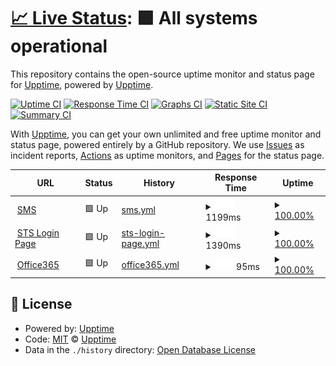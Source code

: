 # [📈 Live Status](https://demo.upptime.js.org): <!--live status--> **🟩 All systems operational**

This repository contains the open-source uptime monitor and status page for [Upptime](https://upptime.js.org), powered by [Upptime](https://github.com/upptime/upptime).

[![Uptime CI](https://github.com/upptime/upptime/workflows/Uptime%20CI/badge.svg)](https://github.com/upptime/upptime/actions?query=workflow%3A%22Uptime+CI%22)
[![Response Time CI](https://github.com/upptime/upptime/workflows/Response%20Time%20CI/badge.svg)](https://github.com/upptime/upptime/actions?query=workflow%3A%22Response+Time+CI%22)
[![Graphs CI](https://github.com/upptime/upptime/workflows/Graphs%20CI/badge.svg)](https://github.com/upptime/upptime/actions?query=workflow%3A%22Graphs+CI%22)
[![Static Site CI](https://github.com/upptime/upptime/workflows/Static%20Site%20CI/badge.svg)](https://github.com/upptime/upptime/actions?query=workflow%3A%22Static+Site+CI%22)
[![Summary CI](https://github.com/upptime/upptime/workflows/Summary%20CI/badge.svg)](https://github.com/upptime/upptime/actions?query=workflow%3A%22Summary+CI%22)

With [Upptime](https://upptime.js.org), you can get your own unlimited and free uptime monitor and status page, powered entirely by a GitHub repository. We use [Issues](https://github.com/upptime/upptime/issues) as incident reports, [Actions](https://github.com/upptime/upptime/actions) as uptime monitors, and [Pages](https://demo.upptime.js.org) for the status page.

<!--start: status pages-->
<!-- This summary is generated by Upptime (https://github.com/upptime/upptime) -->
<!-- Do not edit this manually, your changes will be overwritten -->
<!-- prettier-ignore -->
| URL | Status | History | Response Time | Uptime |
| --- | ------ | ------- | ------------- | ------ |
| <img alt="" src="https://favicons.githubusercontent.com/sms.eursc.eu" height="13"> [SMS](https://sms.eursc.eu) | 🟩 Up | [sms.yml](https://github.com/gfs120/EE2Uptime/commits/HEAD/history/sms.yml) | <details><summary><img alt="Response time graph" src="./graphs/sms/response-time-week.png" height="20"> 1199ms</summary><br><a href="https://upptime.github.io/upptime/history/sms"><img alt="Response time 1199" src="https://img.shields.io/endpoint?url=https%3A%2F%2Fraw.githubusercontent.com%2Fgfs120%2FEE2Uptime%2FHEAD%2Fapi%2Fsms%2Fresponse-time.json"></a><br><a href="https://upptime.github.io/upptime/history/sms"><img alt="24-hour response time 1088" src="https://img.shields.io/endpoint?url=https%3A%2F%2Fraw.githubusercontent.com%2Fgfs120%2FEE2Uptime%2FHEAD%2Fapi%2Fsms%2Fresponse-time-day.json"></a><br><a href="https://upptime.github.io/upptime/history/sms"><img alt="7-day response time 1199" src="https://img.shields.io/endpoint?url=https%3A%2F%2Fraw.githubusercontent.com%2Fgfs120%2FEE2Uptime%2FHEAD%2Fapi%2Fsms%2Fresponse-time-week.json"></a><br><a href="https://upptime.github.io/upptime/history/sms"><img alt="30-day response time 1199" src="https://img.shields.io/endpoint?url=https%3A%2F%2Fraw.githubusercontent.com%2Fgfs120%2FEE2Uptime%2FHEAD%2Fapi%2Fsms%2Fresponse-time-month.json"></a><br><a href="https://upptime.github.io/upptime/history/sms"><img alt="1-year response time 1199" src="https://img.shields.io/endpoint?url=https%3A%2F%2Fraw.githubusercontent.com%2Fgfs120%2FEE2Uptime%2FHEAD%2Fapi%2Fsms%2Fresponse-time-year.json"></a></details> | <details><summary><a href="https://upptime.github.io/upptime/history/sms">100.00%</a></summary><a href="https://upptime.github.io/upptime/history/sms"><img alt="All-time uptime 100.00%" src="https://img.shields.io/endpoint?url=https%3A%2F%2Fraw.githubusercontent.com%2Fgfs120%2FEE2Uptime%2FHEAD%2Fapi%2Fsms%2Fuptime.json"></a><br><a href="https://upptime.github.io/upptime/history/sms"><img alt="24-hour uptime 100.00%" src="https://img.shields.io/endpoint?url=https%3A%2F%2Fraw.githubusercontent.com%2Fgfs120%2FEE2Uptime%2FHEAD%2Fapi%2Fsms%2Fuptime-day.json"></a><br><a href="https://upptime.github.io/upptime/history/sms"><img alt="7-day uptime 100.00%" src="https://img.shields.io/endpoint?url=https%3A%2F%2Fraw.githubusercontent.com%2Fgfs120%2FEE2Uptime%2FHEAD%2Fapi%2Fsms%2Fuptime-week.json"></a><br><a href="https://upptime.github.io/upptime/history/sms"><img alt="30-day uptime 100.00%" src="https://img.shields.io/endpoint?url=https%3A%2F%2Fraw.githubusercontent.com%2Fgfs120%2FEE2Uptime%2FHEAD%2Fapi%2Fsms%2Fuptime-month.json"></a><br><a href="https://upptime.github.io/upptime/history/sms"><img alt="1-year uptime 100.00%" src="https://img.shields.io/endpoint?url=https%3A%2F%2Fraw.githubusercontent.com%2Fgfs120%2FEE2Uptime%2FHEAD%2Fapi%2Fsms%2Fuptime-year.json"></a></details>
| <img alt="" src="https://favicons.githubusercontent.com/sts.eursc.eu" height="13"> [STS Login Page](https://sts.eursc.eu/adfs/ls/) | 🟩 Up | [sts-login-page.yml](https://github.com/gfs120/EE2Uptime/commits/HEAD/history/sts-login-page.yml) | <details><summary><img alt="Response time graph" src="./graphs/sts-login-page/response-time-week.png" height="20"> 1390ms</summary><br><a href="https://upptime.github.io/upptime/history/sts-login-page"><img alt="Response time 1390" src="https://img.shields.io/endpoint?url=https%3A%2F%2Fraw.githubusercontent.com%2Fgfs120%2FEE2Uptime%2FHEAD%2Fapi%2Fsts-login-page%2Fresponse-time.json"></a><br><a href="https://upptime.github.io/upptime/history/sts-login-page"><img alt="24-hour response time 475" src="https://img.shields.io/endpoint?url=https%3A%2F%2Fraw.githubusercontent.com%2Fgfs120%2FEE2Uptime%2FHEAD%2Fapi%2Fsts-login-page%2Fresponse-time-day.json"></a><br><a href="https://upptime.github.io/upptime/history/sts-login-page"><img alt="7-day response time 1390" src="https://img.shields.io/endpoint?url=https%3A%2F%2Fraw.githubusercontent.com%2Fgfs120%2FEE2Uptime%2FHEAD%2Fapi%2Fsts-login-page%2Fresponse-time-week.json"></a><br><a href="https://upptime.github.io/upptime/history/sts-login-page"><img alt="30-day response time 1390" src="https://img.shields.io/endpoint?url=https%3A%2F%2Fraw.githubusercontent.com%2Fgfs120%2FEE2Uptime%2FHEAD%2Fapi%2Fsts-login-page%2Fresponse-time-month.json"></a><br><a href="https://upptime.github.io/upptime/history/sts-login-page"><img alt="1-year response time 1390" src="https://img.shields.io/endpoint?url=https%3A%2F%2Fraw.githubusercontent.com%2Fgfs120%2FEE2Uptime%2FHEAD%2Fapi%2Fsts-login-page%2Fresponse-time-year.json"></a></details> | <details><summary><a href="https://upptime.github.io/upptime/history/sts-login-page">100.00%</a></summary><a href="https://upptime.github.io/upptime/history/sts-login-page"><img alt="All-time uptime 100.00%" src="https://img.shields.io/endpoint?url=https%3A%2F%2Fraw.githubusercontent.com%2Fgfs120%2FEE2Uptime%2FHEAD%2Fapi%2Fsts-login-page%2Fuptime.json"></a><br><a href="https://upptime.github.io/upptime/history/sts-login-page"><img alt="24-hour uptime 100.00%" src="https://img.shields.io/endpoint?url=https%3A%2F%2Fraw.githubusercontent.com%2Fgfs120%2FEE2Uptime%2FHEAD%2Fapi%2Fsts-login-page%2Fuptime-day.json"></a><br><a href="https://upptime.github.io/upptime/history/sts-login-page"><img alt="7-day uptime 100.00%" src="https://img.shields.io/endpoint?url=https%3A%2F%2Fraw.githubusercontent.com%2Fgfs120%2FEE2Uptime%2FHEAD%2Fapi%2Fsts-login-page%2Fuptime-week.json"></a><br><a href="https://upptime.github.io/upptime/history/sts-login-page"><img alt="30-day uptime 100.00%" src="https://img.shields.io/endpoint?url=https%3A%2F%2Fraw.githubusercontent.com%2Fgfs120%2FEE2Uptime%2FHEAD%2Fapi%2Fsts-login-page%2Fuptime-month.json"></a><br><a href="https://upptime.github.io/upptime/history/sts-login-page"><img alt="1-year uptime 100.00%" src="https://img.shields.io/endpoint?url=https%3A%2F%2Fraw.githubusercontent.com%2Fgfs120%2FEE2Uptime%2FHEAD%2Fapi%2Fsts-login-page%2Fuptime-year.json"></a></details>
| <img alt="" src="https://favicons.githubusercontent.com/www.office.com" height="13"> [Office365](https://www.office.com) | 🟩 Up | [office365.yml](https://github.com/gfs120/EE2Uptime/commits/HEAD/history/office365.yml) | <details><summary><img alt="Response time graph" src="./graphs/office365/response-time-week.png" height="20"> 95ms</summary><br><a href="https://upptime.github.io/upptime/history/office365"><img alt="Response time 95" src="https://img.shields.io/endpoint?url=https%3A%2F%2Fraw.githubusercontent.com%2Fgfs120%2FEE2Uptime%2FHEAD%2Fapi%2Foffice365%2Fresponse-time.json"></a><br><a href="https://upptime.github.io/upptime/history/office365"><img alt="24-hour response time 116" src="https://img.shields.io/endpoint?url=https%3A%2F%2Fraw.githubusercontent.com%2Fgfs120%2FEE2Uptime%2FHEAD%2Fapi%2Foffice365%2Fresponse-time-day.json"></a><br><a href="https://upptime.github.io/upptime/history/office365"><img alt="7-day response time 95" src="https://img.shields.io/endpoint?url=https%3A%2F%2Fraw.githubusercontent.com%2Fgfs120%2FEE2Uptime%2FHEAD%2Fapi%2Foffice365%2Fresponse-time-week.json"></a><br><a href="https://upptime.github.io/upptime/history/office365"><img alt="30-day response time 95" src="https://img.shields.io/endpoint?url=https%3A%2F%2Fraw.githubusercontent.com%2Fgfs120%2FEE2Uptime%2FHEAD%2Fapi%2Foffice365%2Fresponse-time-month.json"></a><br><a href="https://upptime.github.io/upptime/history/office365"><img alt="1-year response time 95" src="https://img.shields.io/endpoint?url=https%3A%2F%2Fraw.githubusercontent.com%2Fgfs120%2FEE2Uptime%2FHEAD%2Fapi%2Foffice365%2Fresponse-time-year.json"></a></details> | <details><summary><a href="https://upptime.github.io/upptime/history/office365">100.00%</a></summary><a href="https://upptime.github.io/upptime/history/office365"><img alt="All-time uptime 100.00%" src="https://img.shields.io/endpoint?url=https%3A%2F%2Fraw.githubusercontent.com%2Fgfs120%2FEE2Uptime%2FHEAD%2Fapi%2Foffice365%2Fuptime.json"></a><br><a href="https://upptime.github.io/upptime/history/office365"><img alt="24-hour uptime 100.00%" src="https://img.shields.io/endpoint?url=https%3A%2F%2Fraw.githubusercontent.com%2Fgfs120%2FEE2Uptime%2FHEAD%2Fapi%2Foffice365%2Fuptime-day.json"></a><br><a href="https://upptime.github.io/upptime/history/office365"><img alt="7-day uptime 100.00%" src="https://img.shields.io/endpoint?url=https%3A%2F%2Fraw.githubusercontent.com%2Fgfs120%2FEE2Uptime%2FHEAD%2Fapi%2Foffice365%2Fuptime-week.json"></a><br><a href="https://upptime.github.io/upptime/history/office365"><img alt="30-day uptime 100.00%" src="https://img.shields.io/endpoint?url=https%3A%2F%2Fraw.githubusercontent.com%2Fgfs120%2FEE2Uptime%2FHEAD%2Fapi%2Foffice365%2Fuptime-month.json"></a><br><a href="https://upptime.github.io/upptime/history/office365"><img alt="1-year uptime 100.00%" src="https://img.shields.io/endpoint?url=https%3A%2F%2Fraw.githubusercontent.com%2Fgfs120%2FEE2Uptime%2FHEAD%2Fapi%2Foffice365%2Fuptime-year.json"></a></details>

<!--end: status pages-->

## 📄 License

- Powered by: [Upptime](https://github.com/upptime/upptime)
- Code: [MIT](./LICENSE) © [Upptime](https://upptime.js.org)
- Data in the `./history` directory: [Open Database License](https://opendatacommons.org/licenses/odbl/1-0/)
